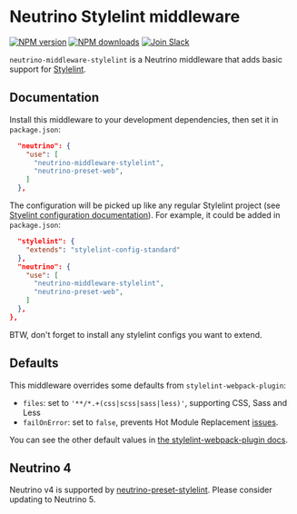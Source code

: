 # Neutrino Stylelint middleware 
[![NPM version][npm-image]][npm-url] [![NPM downloads][npm-downloads]][npm-url]
[![Join Slack][slack-image]][slack-url]

`neutrino-middleware-stylelint` is a Neutrino middleware that adds basic support
for [Stylelint][stylelint].

## Documentation

Install this middleware to your development dependencies, then set it in
`package.json`:

```json
  "neutrino": {
    "use": [
      "neutrino-middleware-stylelint",
      "neutrino-preset-web",
    ]
  },
```

The configuration will be picked up like any regular Stylelint project (see
[Styelint configuration documentation][stylelint-config-docs]). For example, it
could be added in `package.json`:

```json
  "stylelint": {
    "extends": "stylelint-config-standard"
  },
  "neutrino": {
    "use": [
      "neutrino-middleware-stylelint",
      "neutrino-preset-web",
    ]
  },
},
```

BTW, don't forget to install any stylelint configs you want to extend.

## Defaults

This middleware overrides some defaults from `stylelint-webpack-plugin`:

- `files`: set to `'**/*.+(css|scss|sass|less)'`, supporting CSS, Sass and Less
- `failOnError`: set to `false`, prevents Hot Module Replacement
  [issues][swp-hmr-issues].

You can see the other default values in [the stylelint-webpack-plugin
docs][swp-docs].

## Neutrino 4

Neutrino v4 is supported by
[neutrino-preset-stylelint][neutrino-preset-stylelint]. Please consider
updating to Neutrino 5.


[stylelint]: https://stylelint.io/
[stylelint-config-docs]: https://stylelint.io/user-guide/configuration/
[stylelint-config-standard]: https://github.com/stylelint/stylelint-config-standard
[swp-hmr-issues]: https://github.com/JaKXz/stylelint-webpack-plugin/issues/24
[swp-docs]: https://github.com/JaKXz/stylelint-webpack-plugin#options
[neutrino-preset-stylelint]: https://www.npmjs.com/package/neutrino-preset-stylelint
[npm-image]: https://img.shields.io/npm/v/neutrino-middleware-stylelint.svg
[npm-downloads]: https://img.shields.io/npm/dt/neutrino-middleware-stylelint.svg
[npm-url]: https://npmjs.org/package/neutrino-middleware-stylelint
[slack-image]: https://neutrino-slack.herokuapp.com/badge.svg
[slack-url]: https://neutrino-slack.herokuapp.com/
